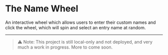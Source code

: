# The Name Wheel

An interactive wheel which allows users to enter their custom names and click the wheel, which will spin and select an entry name at random.

---

> ⚠️ Note: This project is still local-only and not deployed, and very much a work in progress. More to come soon.
